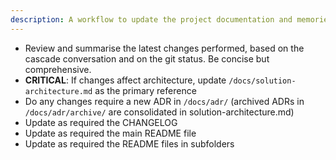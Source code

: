 ```yaml
---
description: A workflow to update the project documentation and memories based on latest changes
---
```


- Review and summarise the latest changes performed, based on the cascade conversation and on the git status. Be concise but comprehensive.
- **CRITICAL**: If changes affect architecture, update `/docs/solution-architecture.md` as the primary reference
- Do any changes require a new ADR in `/docs/adr/` (archived ADRs in `/docs/adr/archive/` are consolidated in solution-architecture.md)
- Update as required the CHANGELOG
- Update as required the main README file
- Update as required the README files in subfolders